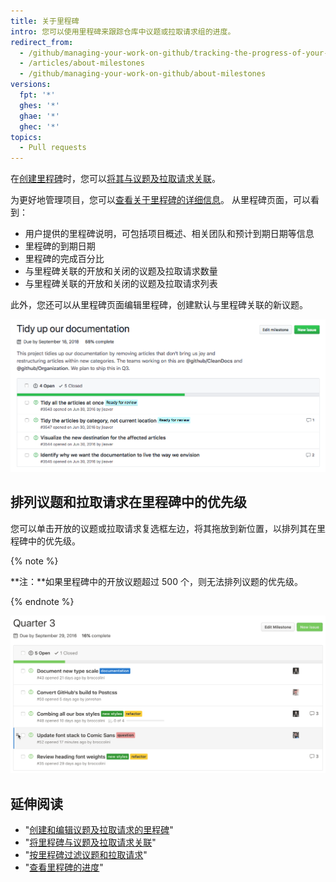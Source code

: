 ```yaml
---
title: 关于里程碑
intro: 您可以使用里程碑来跟踪仓库中议题或拉取请求组的进度。
redirect_from:
  - /github/managing-your-work-on-github/tracking-the-progress-of-your-work-with-milestones/about-milestones
  - /articles/about-milestones
  - /github/managing-your-work-on-github/about-milestones
versions:
  fpt: '*'
  ghes: '*'
  ghae: '*'
  ghec: '*'
topics:
  - Pull requests
---
```


在[创建里程碑](/articles/creating-and-editing-milestones-for-issues-and-pull-requests)时，您可以[将其与议题及拉取请求关联](/articles/associating-milestones-with-issues-and-pull-requests)。

为更好地管理项目，您可以[查看关于里程碑的详细信息](/articles/viewing-your-milestone-s-progress)。 从里程碑页面，可以看到：

- 用户提供的里程碑说明，可包括项目概述、相关团队和预计到期日期等信息
- 里程碑的到期日期
- 里程碑的完成百分比
- 与里程碑关联的开放和关闭的议题及拉取请求数量
- 与里程碑关联的开放和关闭的议题及拉取请求列表

此外，您还可以从里程碑页面编辑里程碑，创建默认与里程碑关联的新议题。

![里程碑页面](/assets/images/help/issues/milestone-info-page.png)

## 排列议题和拉取请求在里程碑中的优先级

您可以单击开放的议题或拉取请求复选框左边，将其拖放到新位置，以排列其在里程碑中的优先级。

{% note %}

**注：**如果里程碑中的开放议题超过 500 个，则无法排列议题的优先级。

{% endnote %}

![重新排序的里程碑](/assets/images/help/issues/milestone-reordered.gif)

## 延伸阅读

- "[创建和编辑议题及拉取请求的里程碑](/articles/creating-and-editing-milestones-for-issues-and-pull-requests)"
- "[将里程碑与议题及拉取请求关联](/articles/associating-milestones-with-issues-and-pull-requests)"
- "[按里程碑过滤议题和拉取请求](/articles/filtering-issues-and-pull-requests-by-milestone)"
- "[查看里程碑的进度](/articles/viewing-your-milestone-s-progress)"
